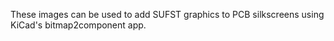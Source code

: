 These images can be used to add SUFST graphics to PCB silkscreens using KiCad's bitmap2component app.
